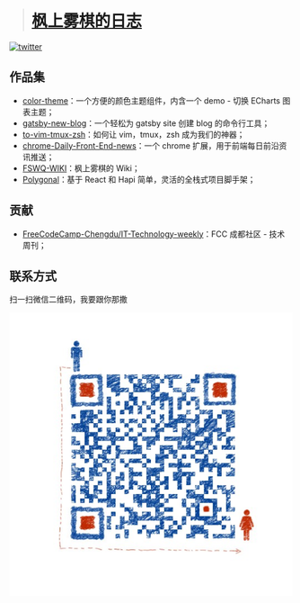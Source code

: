 
> # [枫上雾棋的日志](https://fengshangwuqi.github.io)

[![twitter](https://img.shields.io/badge/twitter-@fengshangwuqi-blue.svg)][follow]

[follow]: https://twitter.com/intent/follow?screen_name=fengshangwuqi&tw_p=followbutton

## 作品集

- [color-theme](https://www.npmjs.com/package/color-theme)：一个方便的颜色主题组件，内含一个 demo - 切换 ECharts 图表主题；
- [gatsby-new-blog](https://www.npmjs.com/package/gatsby-new-blog)：一个轻松为 gatsby site 创建 blog 的命令行工具； 
- [to-vim-tmux-zsh](https://github.com/FengShangWuQi/to-vim-tmux-zsh)：如何让 vim，tmux，zsh 成为我们的神器；
- [chrome-Daily-Front-End-news](https://github.com/FengShangWuQi/chrome-Daily-Front-End-news)：一个 chrome 扩展，用于前端每日前沿资讯推送；
- [FSWQ-WIKI](https://github.com/FengShangWuQi/FSWQ-WIKI)：枫上雾棋的 Wiki；
- [Polygonal](https://github.com/FengShangWuQi/Polygonal)：基于 React 和 Hapi 简单，灵活的全栈式项目脚手架；

## 贡献

- [FreeCodeCamp-Chengdu/IT-Technology-weekly](https://github.com/FreeCodeCamp-Chengdu/IT-Technology-weekly)：FCC 成都社区 - 技术周刊；

## 联系方式

扫一扫微信二维码，我要跟你那撒

![wechat](./src/images/qrcode.jpeg)
